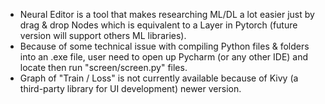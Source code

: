 - Neural Editor is a tool that makes researching ML/DL a lot easier just by drag & drop Nodes which is equivalent to a Layer in Pytorch (future version will 
  support others ML libraries).
- Because of some technical issue with compiling Python files & folders into an .exe file, user need to open up Pycharm (or any other IDE) and locate then
  run "screen/screen.py" files.
- Graph of "Train / Loss" is not currently available because of Kivy (a third-party library for UI development) newer version.
